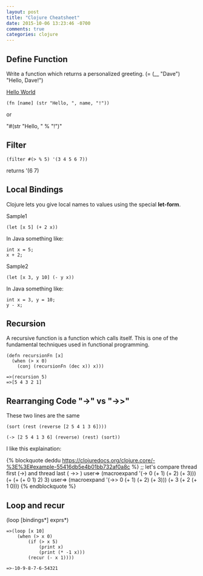 ```yaml
---
layout: post
title: "Clojure Cheatsheet"
date: 2015-10-06 13:23:46 -0700
comments: true
categories: clojure
---
```


## Define Function

Write a function which returns a personalized greeting.
(= (__ "Dave") "Hello, Dave!")

[Hello World](https://www.4clojure.com/problem/16)

```
(fn [name] (str "Hello, ", name, "!"))
```
or

"#(str "Hello, " % "!")"

<!-- more -->

## Filter

```
(filter #(> % 5) '(3 4 5 6 7))
```
returns '(6 7)

## Local Bindings
Clojure lets you give local names to values using the special **let-form**.

Sample1
```
(let [x 5] (+ 2 x))
```
In Java something like:

```
int x = 5;
x + 2;
```

Sample2	
```
(let [x 3, y 10] (- y x))
```

In Java something like:
```
int x = 3, y = 10;
y - x;
```

## Recursion
A recursive function is a function which calls itself. This is one of the fundamental techniques used in functional programming.

```
(defn recursionFn [x]
  (when (> x 0)
    (conj (recursionFn (dec x)) x)))

=>(recursion 5)
=>[5 4 3 2 1]
```
## Rearranging Code "->" vs "->>"
These two lines are the same
```
(sort (rest (reverse [2 5 4 1 3 6])))

(-> [2 5 4 1 3 6] (reverse) (rest) (sort))
```

I like this explaination:

{% blockquote deddu https://clojuredocs.org/clojure.core/-%3E%3E#example-55416db5e4b01bb732af0a8c %}
;; let's compare thread first (->) and thread last ( ->> )
user=> (macroexpand '(-> 0 (+ 1) (+ 2) (+ 3)))
(+ (+ (+ 0 1) 2) 3)
user=> (macroexpand '(->> 0 (+ 1) (+ 2) (+ 3)))
(+ 3 (+ 2 (+ 1 0)))
{% endblockquote %}

## Loop and recur

(loop [bindings*] exprs*)

```
=>(loop [x 10]
	(when (> x 0)
		(if (> x 5)
			(print x)
			(print (* -1 x)))
		(recur (- x 1))))

=>-10-9-8-7-6-54321
```




